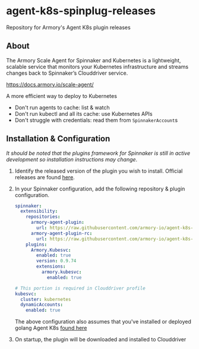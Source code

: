 # agent-k8s-spinplug-releases

Repository for Armory's Agent K8s plugin releases

## About

The Armory Scale Agent for Spinnaker and Kubernetes is a lightweight, scalable service that monitors your Kubernetes infrastructure and streams changes back to Spinnaker’s Clouddriver service.

https://docs.armory.io/scale-agent/

A more efficient way to deploy to Kubernetes

- Don't run agents to cache: list & watch
- Don't run kubectl and all its cache: use Kubernetes APIs
- Don't struggle with credentials: read them from `SpinnakerAccount`s

## Installation & Configuration

_It should be noted that the plugins framework for Spinnaker is still in active development so installation instructions may change_.

1. Identify the released version of the plugin you wish to install. Official releases are found [here](https://docs.armory.io/scale-agent/release-notes/agent-plugin/).
2. In your Spinnaker configuration, add the following repository & plugin configuration.

    ```yaml
    spinnaker:
      extensibility:
        repositories:
          armory-agent-plugin:
            url: https://raw.githubusercontent.com/armory-io/agent-k8s-spinplug-releases/master/repositories.json
          armory-agent-plugin-rc:
            url: https://raw.githubusercontent.com/armory-io/agent-k8s-spinplug-releases/master/rc/repositories-rc.json
        plugins:
          Armory.Kubesvc:
            enabled: true
            version: 0.9.74
            extensions:
              armory.kubesvc:
                enabled: true

    # This portion is required in Clouddriver profile
    kubesvc:
      cluster: kubernetes
      dynamicAccounts:
        enabled: true

    ```

    The above configuration also assumes that you've installed or deployed golang Agent K8s [found here](https://docs.armory.io/scale-agent/install/install-agent-service-kubectl/)

3. On startup, the plugin will be downloaded and installed to Clouddriver

